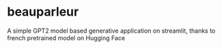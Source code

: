 # beauparleur
A simple GPT2 model based generative application on streamlit, thanks to french pretrained model on Hugging Face

